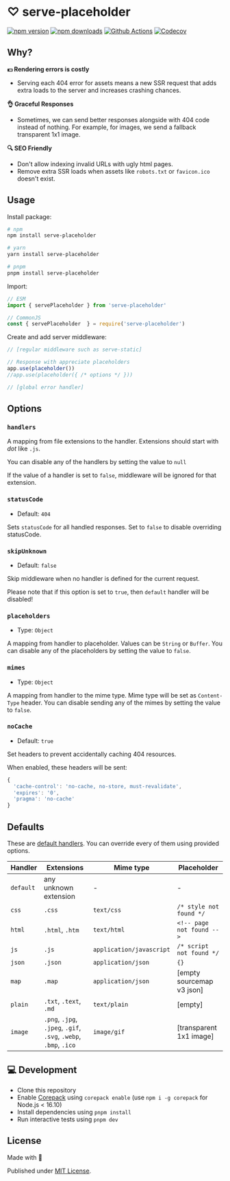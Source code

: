# ♡ serve-placeholder

[![npm version][npm-version-src]][npm-version-href]
[![npm downloads][npm-downloads-src]][npm-downloads-href]
[![Github Actions][github-actions-src]][github-actions-href]
[![Codecov][codecov-src]][codecov-href]

## Why?

**💵 Rendering errors is costly**

- Serving each 404 error for assets means a new SSR request that adds extra loads to the server and increases crashing chances.

**👌 Graceful Responses**

- Sometimes, we can send better responses alongside with 404 code instead of nothing. For example, for images, we send a fallback transparent 1x1 image.

**🔍 SEO Friendly**

- Don't allow indexing invalid URLs with ugly html pages.
- Remove extra SSR loads when assets like `robots.txt` or `favicon.ico` doesn't exist.

## Usage

Install package:

```sh
# npm
npm install serve-placeholder

# yarn
yarn install serve-placeholder

# pnpm
pnpm install serve-placeholder
```

Import:

```js
// ESM
import { servePlaceholder } from 'serve-placeholder'

// CommonJS
const { servePlaceholder  } = require('serve-placeholder')
```

Create and add server middleware:

```js
// [regular middleware such as serve-static]

// Response with appreciate placeholders
app.use(placeholder())
//app.use(placeholder({ /* options */ }))

// [global error handler]
```

## Options

### `handlers`

A mapping from file extensions to the handler. Extensions should start with *dot* like `.js`.

You can disable any of the handlers by setting the value to `null`

If the value of a handler is set to `false`, middleware will be ignored for that extension.

### `statusCode`

- Default: `404`

Sets `statusCode` for all handled responses. Set to `false` to disable overriding statusCode.

### `skipUnknown`

- Default: `false`

Skip middleware when no handler is defined for the current request.

Please note that if this option is set to `true`, then `default` handler will be disabled!

### `placeholders`

- Type: `Object`

A mapping from handler to placeholder. Values can be `String` or `Buffer`. You can disable any of the placeholders by setting the value to `false`.

### `mimes`

- Type: `Object`

A mapping from handler to the mime type. Mime type will be set as `Content-Type` header. You can disable sending any of the mimes by setting the value to `false`.

### `noCache`

- Default: `true`

Set headers to prevent accidentally caching 404 resources.

When enabled, these headers will be sent:

```js
{
  'cache-control': 'no-cache, no-store, must-revalidate',
  'expires': '0',
  'pragma': 'no-cache'
}
```

## Defaults

These are [default handlers](./src/defaults.js). You can override every of them using provided options.

Handler    | Extensions             | Mime type                |  Placeholder
-----------|------------------------|--------------------------|-------------------
`default`  | any unknown extension  | -                        | -
`css`      | `.css`                 | `text/css`               | `/* style not found */`
`html`     | `.html`, `.htm`        | `text/html`              | `<!-- page not found -->`
`js`       | `.js`                  | `application/javascript` | `/* script not found */`
`json`     | `.json`                | `application/json`       | `{}`
`map`      | `.map`                 | `application/json`       | [empty sourcemap v3 json]
`plain`    | `.txt`, `.text`, `.md` | `text/plain`             | [empty]
`image`    | `.png`, `.jpg`, `.jpeg`, `.gif`, `.svg`, `.webp`, `.bmp`, `.ico` | `image/gif` | [transparent 1x1 image]

## 💻 Development

- Clone this repository
- Enable [Corepack](https://github.com/nodejs/corepack) using `corepack enable` (use `npm i -g corepack` for Node.js < 16.10)
- Install dependencies using `pnpm install`
- Run interactive tests using `pnpm dev`

## License

Made with 💛

Published under [MIT License](./LICENSE).

<!-- Badges -->
[npm-version-src]: https://img.shields.io/npm/v/serve-placeholder?style=flat-square
[npm-version-href]: https://npmjs.com/package/serve-placeholder

[npm-downloads-src]: https://img.shields.io/npm/dm/serve-placeholder?style=flat-square
[npm-downloads-href]: https://npmjs.com/package/serve-placeholder

[github-actions-src]: https://img.shields.io/github/workflow/status/unjs/serve-placeholder/ci/main?style=flat-square
[github-actions-href]: https://github.com/unjs/serve-placeholder/actions?query=workflow%3Aci

[codecov-src]: https://img.shields.io/codecov/c/gh/unjs/serve-placeholder/main?style=flat-square
[codecov-href]: https://codecov.io/gh/unjs/serve-placeholder
